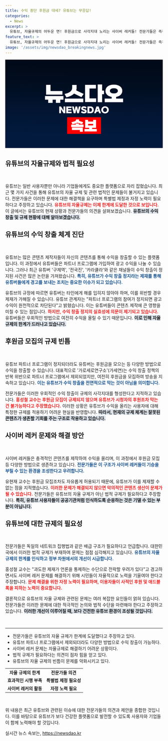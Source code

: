 ```yaml
---
title: 수익 중단 후원금 대세? 유튜브는 무응답!
categories:
  - News
excerpt: >
  유튜브, 자율규제의 어두운 면! 후원금으로 사각지대 노리는 사이버 레커들! 전문가들은 즉각적인 특별법 제정을 요구하고 나섰습니다. 과연 유튜브가 진정한 책임을 질 수 있을까요?
feature_text: >
  유튜브, 자율규제의 어두운 면! 후원금으로 사각지대 노리는 사이버 레커들! 전문가들은 즉각적인 특별법 제정을 요구하고 나섰습니다. 과연 유튜브가 진정한 책임을 질 수 있을까요?
image: '/assets/img/newsdao_breakingnews.jpg'
---
```


<p><img src="/assets/img/newsdao_breakingnews.jpg" alt="ontimetimes 속보" /></p>

<h2 data-ke-size="size26">유튜브의 자율규제와 법적 필요성</h2>

<p data-ke-size="size16">&nbsp;</p>

<p>유튜브는 일반 사용자뿐만 아니라 기업들에게도 중요한 플랫폼으로 자리 잡혔습니다. 최근 몇 가지 사건을 통해 유튜브의 자율 규제 및 관련 법적인 문제들이 불거지고 있습니다. 전문가들은 이러한 문제에 대한 해결책을 요구하며 특별법 제정과 자정 노력이 필요하다고 주장하고 있습니다. <b><span style="color: #ee2323;">유튜브의 자율규제는 이제 한계에 도달한 것으로 보입니다.</span></b> 이 글에서는 유튜브의 현재 상황과 전문가들의 의견을 살펴보겠습니다. <b><span style="background-color: #21538527;">유튜브의 수익 창출 및 규제 현황에 대해 알아보겠습니다.</span></b></p>

<h2 data-ke-size="size26">유튜브의 수익 창출 체계 진단</h2>

<p data-ke-size="size16">&nbsp;</p>

<p>유튜브는 많은 콘텐츠 제작자들이 자신의 콘텐츠를 통해 수익을 창출할 수 있는 플랫폼입니다. 이 과정에서 유튜버들은 파트너 프로그램에 가입하여 광고 수익을 나눌 수 있습니다. 그러나 최근 유튜버 '구제역', '전국진', '카라큘라'와 같은 채널들이 수익 창출이 정지된 사건은 많은 논란을 가져왔습니다. <b><span style="color: #1a5490;">특히, 유튜브가 수익 창출 정지라는 제재를 통해 유튜버들에게 경고를 보내는 조치는 중요한 이슈가 되고 있습니다.</span></b> </p>

<p>유튜브의 규정에 따르면 유튜버는 타인에게 해를 입히지 않아야 하며, 이를 위반할 경우 제재가 가해질 수 있습니다. 유튜브 관계자는 "파트너 프로그램의 참여가 정지되면 광고 수익이 원천적으로 차단된다"고 밝혔습니다. 이는 유튜버들이 콘텐츠 제작에 큰 영향을 미칠 수 있는 점입니다. <b><span style="color: #ee2323;">하지만, 수익 창출 정지의 실효성에 의문이 제기되고 있습니다.</span></b> 유튜버들은 우회적인 방법으로 여전히 수익을 올릴 수 있기 때문입니다. <b><span style="background-color: #21538527;">이로 인해 자율 규제의 한계가 드러나고 있습니다.</span></b></p>

<h2 data-ke-size="size26">후원금 모집의 규제 빈틈</h2>

<p data-ke-size="size16">&nbsp;</p>

<p>유튜브 파트너 프로그램이 정지되더라도 유튜버는 후원금을 모으는 등 다양한 방법으로 수익을 창출할 수 있습니다. 대표적으로 '가로세로연구소'(가세연)는 수익 창출 정책의 반복 위반으로 파트너 프로그램에서 제외되었지만, 여전히 후원금을 모집하여 방송을 지속하고 있습니다. <b><span style="color: #1a5490;">이는 유튜브가 수익 창출을 전면적으로 막는 것이 아님을 의미합니다.</span></b> </p>

<p>전문가들은 이러한 우회적인 수익 창출이 규제의 사각지대를 형성한다고 지적하고 있습니다. <b><span style="color: #ee2323;">홍성철 교수는 후원금 모집이 규제되지 않으며 유튜브가 시청자의 후원조차 막는 건 불가능하다고 주장했습니다.</span></b> 이러한 상황은 유튜브가 수익을 올리는 사용자에 대해 특정한 규제를 적용하기 어려운 현실을 반영합니다. <b><span style="background-color: #21538527;">따라서, 현재의 규제 체계는 잘못된 콘텐츠가 생존할 기회를 주는 구조로 작용하고 있습니다.</span></b></p>

<h2 data-ke-size="size26">사이버 레커 문제와 해결 방안</h2>

<p data-ke-size="size16">&nbsp;</p>

<p>사이버 레커들은 충격적인 콘텐츠를 제작하여 수익을 올리며, 이 과정에서 후원금 모집 등 다양한 방법으로 생존하고 있습니다. <b><span style="color: #1a5490;">전문가들은 이 구조가 사이버 레커들이 기승을 부릴 수 있는 환경을 조성한다고 우려합니다.</span></b> </p>

<p>유현재 교수는 후원금 모집조차도 자유롭게 허용되기 때문에, 유튜브가 이를 제재할 수 없는 점을 지적했습니다. <b><span style="color: #ee2323;">이러한 문제가 해결되지 않으면 악의적인 콘텐츠 생산이 문제가 될 수 있습니다.</span></b> 전문가들은 유튜브의 자율 규제가 아닌 법적 규제가 필요하다고 주장합니다. <b><span style="background-color: #21538527;">특히, 유튜브 사용자들이 공공기관처럼 인식하도록 순응하는 것은 기댈 수 있는 부분이 아닙니다.</span></b></p>

<h2 data-ke-size="size26">유튜브에 대한 규제의 필요성</h2>

<p data-ke-size="size16">&nbsp;</p>

<p>전문가들은 독일의 네트워크 집행법과 같은 배급 구조가 필요하다고 언급합니다. 대한민국에서 이러한 법적 규제가 부재하여 문제는 점점 심각해지고 있습니다. <b><span style="color: #1a5490;">유튜브의 자율규제의 한계를 인식하고 정부 차원에서의 개선이 시급합니다.</span></b> </p>

<p>홍성철 교수는 "과도한 제재가 언론을 통제하는 수단으로 전락할 우려가 있다"고 경고하면서도 사이버 레커 문제를 해결하기 위해 시민들이 자율적으로 노력을 기울여야 한다고 주장합니다. <b><span style="color: #ee2323;">문제 해결을 위한 자정 노력이 필요하며, 이용자들이 사적인 후원 및 애드블록을 피하는 노력이 중요합니다.</span></b> </p>

<p>결론적으로 유튜브의 자율 규제와 관련된 문제는 여러 복잡한 요인들이 얽혀 있습니다. 전문가들은 이러한 문제에 대한 적극적인 논의와 법적 수단을 마련해야 한다고 주장하고 있습니다. <b><span style="background-color: #21538527;">이러한 개선이 이루어질 때, 보다 건전한 유튜브 환경이 조성될 것입니다.</span></b></p>

<p data-ke-size="size16">&nbsp;</p>

<hr />

<ul>
<li>전문가들은 유튜브의 자율 규제가 한계에 도달했다고 주장하고 있다.</li>
<li>유튜브 파트너 프로그램에서 제외되더라도 다양한 방법으로 수익 창출이 가능하다.</li>
<li>사이버 레커 문제는 자율규제로 해결하기 어려운 상황이다.</li>
<li>법적 규제가 필요하다는 의견이 점차 힘을 얻고 있다.</li>
<li>유튜브의 자율 규제의 빈틈이 문제를 악화시키고 있다.</li>
</ul>

<table>
<tr>
<td style="text-align: center; height: 17px;"><b>자율 규제의 한계</b></td>
<td style="text-align: center; height: 17px;"><b>전문가들 의견</b></td>
</tr>
<tr>
<td style="text-align: center; height: 17px;"><b>효과적인 시행 부족</b></td>
<td style="text-align: center; height: 17px;"><b>특별법 제정 필요성</b></td>
</tr>
<tr>
<td style="text-align: center; height: 17px;"><b>사이버 레커의 활동</b></td>
<td style="text-align: center; height: 17px;"><b>자정 노력 필요</b></td>
</tr>
</table>

<p data-ke-size="size16">&nbsp;</p>

<p>위 내용은 최근 유튜브와 관련된 이슈에 대한 전문가들의 의견과 제안을 종합한 것입니다. 이를 바탕으로 유튜브가 보다 건강한 플랫폼으로 발전할 수 있도록 사용자와 기업들이 함께 노력해야 할 것입니다.</p>
실시간 뉴스 속보는, <a href="https://newsdao.kr" rel="dofollow">https://newsdao.kr</a>



